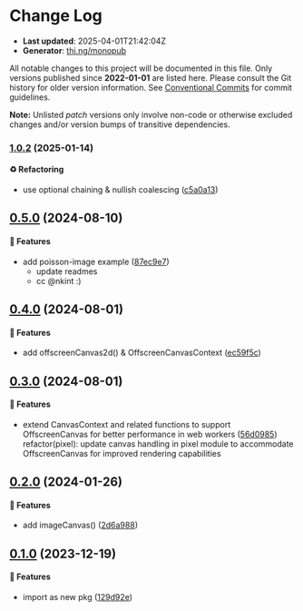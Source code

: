# Change Log

- **Last updated**: 2025-04-01T21:42:04Z
- **Generator**: [thi.ng/monopub](https://thi.ng/monopub)

All notable changes to this project will be documented in this file.
Only versions published since **2022-01-01** are listed here.
Please consult the Git history for older version information.
See [Conventional Commits](https://conventionalcommits.org/) for commit guidelines.

**Note:** Unlisted _patch_ versions only involve non-code or otherwise excluded changes
and/or version bumps of transitive dependencies.

### [1.0.2](https://github.com/thi-ng/umbrella/tree/@thi.ng/canvas@1.0.2) (2025-01-14)

#### ♻️ Refactoring

- use optional chaining & nullish coalescing ([c5a0a13](https://github.com/thi-ng/umbrella/commit/c5a0a13))

## [0.5.0](https://github.com/thi-ng/umbrella/tree/@thi.ng/canvas@0.5.0) (2024-08-10)

#### 🚀 Features

- add poisson-image example ([87ec9e7](https://github.com/thi-ng/umbrella/commit/87ec9e7))
  - update readmes
  - cc @nkint :)

## [0.4.0](https://github.com/thi-ng/umbrella/tree/@thi.ng/canvas@0.4.0) (2024-08-01)

#### 🚀 Features

- add offscreenCanvas2d() & OffscreenCanvasContext ([ec59f5c](https://github.com/thi-ng/umbrella/commit/ec59f5c))

## [0.3.0](https://github.com/thi-ng/umbrella/tree/@thi.ng/canvas@0.3.0) (2024-08-01)

#### 🚀 Features

- extend CanvasContext and related functions to support OffscreenCanvas for better performance in web workers ([56d0985](https://github.com/thi-ng/umbrella/commit/56d0985))
  refactor(pixel): update canvas handling in pixel module to accommodate OffscreenCanvas for improved rendering capabilities

## [0.2.0](https://github.com/thi-ng/umbrella/tree/@thi.ng/canvas@0.2.0) (2024-01-26)

#### 🚀 Features

- add imageCanvas() ([2d6a988](https://github.com/thi-ng/umbrella/commit/2d6a988))

## [0.1.0](https://github.com/thi-ng/umbrella/tree/@thi.ng/canvas@0.1.0) (2023-12-19)

#### 🚀 Features

- import as new pkg ([129d92e](https://github.com/thi-ng/umbrella/commit/129d92e))
